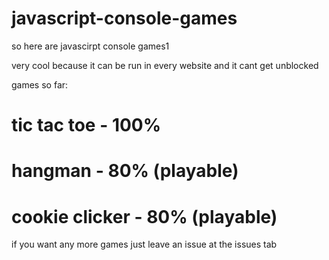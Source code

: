 # javascript-console-games
so here are javascirpt console games1

very cool because it can be run in every website and it cant get unblocked

games so far:

# tic tac toe - 100%

# hangman - 80% (playable)

# cookie clicker - 80% (playable)

if you want any more games just leave an issue at the issues tab
